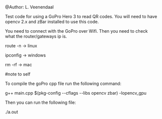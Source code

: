 @Author: L. Veenendaal

Test code for using a GoPro Hero 3 to read QR codes.
You will need to have opencv 2.x and zBar installed to use this code.

You need to connect with the GoPro over Wifi. Then you need to check what the router/gateways ip is.

route -n -> linux

ipconfig -> windows

rm -rf 	-> mac

#note to self

To compile the goPro cpp file run the following command:

g++ main.cpp $(pkg-config --cflags --libs opencv zbar) -lopencv_gpu

Then you can run the following file:

./a.out